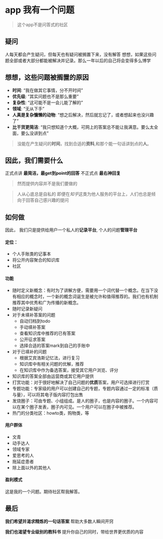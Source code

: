 # app 我有一个问题

> 这个app不是问答式的社区

## 疑问
人每天都会产生疑问，但每天也有疑问被搁置下来，没有解答
想想，如果这些问题全部或者大部分都能被解决并记录。那么一年以后的自己将会变得多么博学

## 想想，这些问题被搁置的原因
* **时间**:	“我在做其它事情，分不开时间”
* **优先级**:	“其实问题也不是那么重要”
* **复杂性**:	“这可能不是一会儿能了解的”
* **领域**:	“无从下手”
* **人真是复杂慵懒的动物**:	“想之后解决，然后就忘记了，或者想起来也没兴趣了”
* **比干货更简洁**:	“我只想知道个大概，可网上的答案总不能让我满意。要么太全面，要么没讲到点”

>没能在产生疑问的**时间**，找到合适的**资料**,和那个能一句话讲到点的**人**。

## 因此，我们需要什么 
正式点讲 **最简洁，最get到point的回答**
不正式点 **最右神回复**

> 然而提供内容并不是我们要做的

> 人从心底总是自私的
> 即便在*知乎*这类为他人服务的平台上，人们也总是倾向于回答自己感兴趣的提问

## 如何做
因此，
我们只是提供给用户一个私人的**记录平台**, 个人的问题**管理平台**

#### 定位：
* 个人手账类的记事本
* 将公开内容聚合的知识库
* 社区

#### 功能
* 随时定义新概念：有时为了讲解方便，需要用一个词代替一个概念。在当下没有相应的概念时，一个新的概念词诞生是被允许和值得推荐的。我们也有机制推荐其中优秀和广为传播的新概念。
* 随时记录新疑问
* 对于未填补答案的问题
	* 自动归档到todo
	* 手动填补答案
	* 查看知识库中推荐的已有答案
	* 公开征求答案
 	* 选择合适的答案mark到自己的手账中
* 对于已填补的问题
	 * 根据艾宾浩斯记忆法，进行复习
	 * 知识库中有相关问题的优解，推荐
	 * 在知识库中作为备选答案，接受其它用户浏览、评分
* 知识库的答案全部由运营商或其它用户提供
* 打赏功能：对于很好地解决了自己问题的**优质**答案，用户可选择进行打赏
* 专题功能：专家级的用户可以创建自己的专题，专题内容通过一定的标准（质与量），可以将其电子版内容打包出售
* 发烧圈子：可由专题、小组组成。是人的圈子，也是内容的圈子。一个内容可以在某个圈子发表，圈子内可见。一个用户可以在圈子中被推荐。
* 热门的分类社区：howto类，购物类，等

#### 用户群体
* 文青
* 动手达人
* 领域专家
* 爱思考的人
* 拖延症患者
* 除上面以外的其他人

#### 盈利模式
这是我的一个问题。期待社区帮我解答。

## 最后

**我们希望并渴求精炼的一句话答案** 
帮助大多数人瞬间开窍

**我们也渴望专业级别的教科书**
提升你自己的同时，带给世界更优质的内容

